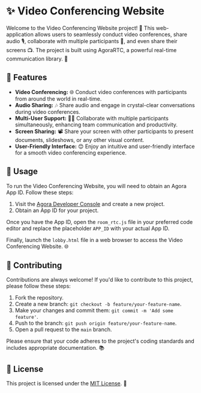 # ✨ Video Conferencing Website

Welcome to the Video Conferencing Website project! 🎥 This web-application allows users to seamlessly conduct video conferences, share audio 🎙️, collaborate with multiple participants 👥, and even share their screens 📺. The project is built using AgoraRTC, a powerful real-time communication library. 🚀

## 🌟 Features

- **Video Conferencing:** 🌐 Conduct video conferences with participants from around the world in real-time.
- **Audio Sharing:** 🎶 Share audio and engage in crystal-clear conversations during video conferences.
- **Multi-User Support:** 👫👬 Collaborate with multiple participants simultaneously, enhancing team communication and productivity.
- **Screen Sharing:** 📽️ Share your screen with other participants to present documents, slideshows, or any other visual content.
- **User-Friendly Interface:** 😊 Enjoy an intuitive and user-friendly interface for a smooth video conferencing experience.

## 🚀 Usage

To run the Video Conferencing Website, you will need to obtain an Agora App ID. Follow these steps:

1. Visit the [Agora Developer Console](https://console.agora.io/) and create a new project.
2. Obtain an App ID for your project.

Once you have the App ID, open the `room_rtc.js` file in your preferred code editor and replace the placeholder `APP_ID` with your actual App ID.

Finally, launch the `lobby.html` file in a web browser to access the Video Conferencing Website. 🌐

## 🤝 Contributing

Contributions are always welcome! If you'd like to contribute to this project, please follow these steps:

1. Fork the repository.
2. Create a new branch: `git checkout -b feature/your-feature-name`.
3. Make your changes and commit them: `git commit -m 'Add some feature'`.
4. Push to the branch: `git push origin feature/your-feature-name`.
5. Open a pull request to the `main` branch.

Please ensure that your code adheres to the project's coding standards and includes appropriate documentation. 📚

## 📄 License

This project is licensed under the [MIT License](LICENSE). 📝
